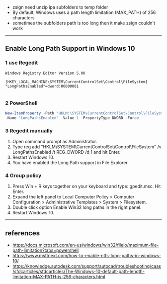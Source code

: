 * zsign need unzip ipa subfolders to temp folder
* By default, Windows uses a path length limitation (MAX_PATH) of 256 characters
* sometimes the subfolders path is too long then it make zsign couldn't work

*** 
## Enable Long Path Support in Windows 10

### 1 use Regedit

```
Windows Registry Editor Version 5.00
 
[HKEY_LOCAL_MACHINE\SYSTEM\CurrentControlSet\Control\FileSystem]
"LongPathsEnabled"=dword:00000001
 
```
### 2 PowerShell

```powershell
New-ItemProperty -Path "HKLM:\SYSTEM\CurrentControlSet\Control\FileSystem" `
-Name "LongPathsEnabled" -Value 1 -PropertyType DWORD -Force
```
 
 
 
### 3 Regedit manually
  
1.	Open command prompt as Administrator.
2.	Type reg add "HKLM\SYSTEM\CurrentControlSet\Control\FileSystem" /v LongPathsEnabled /t REG_DWORD /d 1 and hit Enter.
3.	Restart Windows 10.
4.	You have enabled the Long Path support in File Explorer.
 
 
 
 
### 4 Group policy 
1.	Press Win + R keys together on your keyboard and type: gpedit.msc. Hit Enter. 
2.	Expand the left panel to Local Computer Policy > Computer Configuration > Administrative Templates > System > Filesystem. 
3.	Double click option Enable Win32 long paths in the right panel. 
4.	Restart Windows 10.
 

----
## references
* https://docs.microsoft.com/en-us/windows/win32/fileio/maximum-file-path-limitation?tabs=powershell
* https://www.msftnext.com/how-to-enable-ntfs-long-paths-in-windows-10/
* https://knowledge.autodesk.com/support/autocad/troubleshooting/caas/sfdcarticles/sfdcarticles/The-Windows-10-default-path-length-limitation-MAX-PATH-is-256-characters.html
 